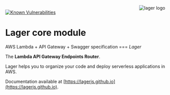<img align="right" alt="lager logo" src="https://raw.githubusercontent.com/lagerjs/lager/master/img/lager-logo2.png" />

[![Known Vulnerabilities](https://snyk.io/test/npm/@lager/lager/badge.svg)](https://snyk.io/test/npm/@lager/lager)

# Lager core module

AWS Lambda + API Gateway + Swagger specification === *Lager*

The **Lambda API Gateway Endpoints Router**.

Lager helps you to organize your code and deploy serverless applications in AWS.

Documentation available at [https://lagerjs.github.io](https://lagerjs.github.io).
